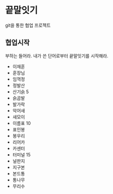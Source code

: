 # 끝말잇기

git을 통한 협업 프로젝트

## 협업시작

부하는 들어라. 내가 쓴 단어로부터 끝말잇기를 시작해라.

- 이재훈
- 훈장님
- 임꺽정
- 정발산
- 산기슭 5
- 슭곰발
- 발가락
- 악어새
- 새모이
- 이름표 10
- 표인봉
- 봉우리
- 리어카
- 카센터
- 터미널 15
- 널판지
- 지구본
- 본드통
- 통나무
- 무리수